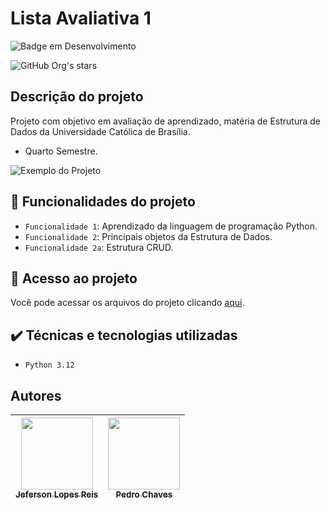 # Lista Avaliativa 1

![Badge em Desenvolvimento](http://img.shields.io/static/v1?label=STATUS&message=EM%20DESENVOLVIMENTO&color=GREEN&style=for-the-badge)

![GitHub Org's stars](https://img.shields.io/github/stars/jef-loppes-reis?style=social)


## Descrição do projeto
Projeto com objetivo em avaliação de aprendizado, matéria de Estrutura de Dados da Universidade Católica de Brasília.
- Quarto Semestre.


![Exemplo do Projeto](./docs/img.jpg)

## :hammer: Funcionalidades do projeto

- `Funcionalidade 1`: Aprendizado da linguagem de programação Python.
- `Funcionalidade 2`: Principais objetos da Estrutura de Dados.
- `Funcionalidade 2a`: Estrutura CRUD.

## 📁 Acesso ao projeto
Você pode acessar os arquivos do projeto clicando [aqui](https://github.com/jef-loppes-reis/estrutura_dados).

## ✔️ Técnicas e tecnologias utilizadas

- ``Python 3.12``

## Autores

| [<img src="https://avatars.githubusercontent.com/u/88293401?v=4" width=115><br><sub>Jeferson Lopes Reis</sub>](https://github.com/jef-loppes-reis) | [<img src="https://avatars.githubusercontent.com/u/107230091?v=4" width=115><br><sub>Pedro Chaves</sub>](https://github.com/Pedro-Chaves2505) |
| :---: | :---: |

